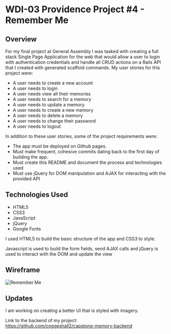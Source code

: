# WDI-03 Providence Project \#4 - Remember Me

## Overview

For my final project at General Assembly I was tasked with creating a full stack Single
Page Application for the web that would allow a user to login with authentication
credentials and handle all CRUD actions on a Rails API that I created with generated scaffold
commands.  My user stories for this project were:

- A user needs to create a new account
- A user needs to login
- A user needs view all their memories
- A user needs to search for a memory
- A user needs to update a memory
- A user needs to create a new memory
- A user needs to delete a memory
- A user needs to change their password
- A user needs to logout


In addition to these user stories, some of the project requirements were:

- The app must be deployed on Github pages.
- Must make frequent, cohesive commits dating back to the first day of building the app.
- Must create this README and document the process and technologies used
- Must use jQuery for DOM manipulation and AJAX for interacting with the provided API

## Technologies Used

- HTML5
- CSS3
- JavaScript
- jQuery
- Google Fonts

I used HTML5 to build the basic structure of the app and CSS3 to style.

Javascript is used to build the form fields, send AJAX calls and jQuery is used to interact with the DOM and update the view

## Wireframe
![Remember Me](https://github.com/coggeshall2/capstone-client/capstone-wireframe.jpg)



## Updates
I am working on creating a better UI that is styled with imagery.

Link to the backend of my project:
https://github.com/coggeshall2/capstone-memory-backend
